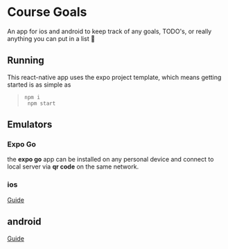 # Course Goals

An app for ios and android to keep track of any goals, TODO's, or really anything you can put in a list :shrug:

## Running

This react-native app uses the expo project template, which means getting started is as simple as

> `npm i`  
> ` npm start`

## Emulators

### Expo Go

the **expo go** app can be installed on any personal device and connect to local server via **qr code** on the same network.

### ios

[Guide](https://docs.expo.dev/workflow/ios-simulator/)

## android

[Guide](https://docs.expo.dev/workflow/android-studio-emulator/)
